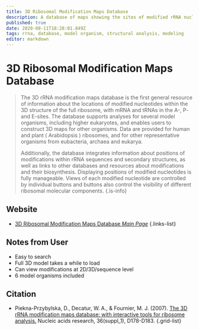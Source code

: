 ```yaml
---
title: 3D Ribosomal Modification Maps Database
description: A database of maps showing the sites of modified rRNA nucleotides in three-dimensional models.
published: true
date: 2020-08-11T18:28:01.849Z
tags: rrna, database, model organism, structural analysis, modeling
editor: markdown
---
```


# 3D Ribosomal Modification Maps Database

> The 3D rRNA modification maps database is the first general resource of information about the locations of modified nucleotides within the 3D structure of the full ribosome, with mRNA and tRNAs in the A-, P- and E-sites. The database supports analyses for several model organisms, including higher eukaryotes, and enables users to construct 3D maps for other organisms. Data are provided for human and plant ( Arabidopsis ) ribosomes, and for other representative organisms from eubacteria, archaea and eukarya. 
>
> Additionally, the database integrates information about positions of modifications within rRNA sequences and secondary structures, as well as links to other databases and resources about modifications and their biosynthesis. Displaying positions of modified nucleotides is fully manageable. Views of each modified nucleotide are controlled by individual buttons and buttons also control the visibility of different ribosomal molecular components. 
{.is-info}

 

## Website 

- [3D Ribosomal Modification Maps Database *Main Page*](https://people.biochem.umass.edu/fournierlab/3dmodmap/main.php)
 {.links-list}

## Notes from User
- Easy to search 
- Full 3D model takes a while to load 
- Can view modifications at 2D/3D/sequence level
- 6 model organisms included 

## Citation 

- Piekna-Przybylska, D., Decatur, W. A., & Fournier, M. J. (2007). [The 3D rRNA modification maps database: with interactive tools for ribosome analysis.](https://academic.oup.com/nar/article/36/suppl_1/D178/2507247) Nucleic acids research, 36(suppl_1), D178-D183.
{.grid-list}
